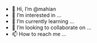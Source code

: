 - 👋 Hi, I’m @mahian
- 👀 I’m interested in ...
- 🌱 I’m currently learning ...
- 💞️ I’m looking to collaborate on ...
- 📫 How to reach me ...

<!---
mahian/mahian is a ✨ special ✨ repository because its `README.md` (this file) appears on your GitHub profile.
You can click the Preview link to take a look at your changes.
--->
